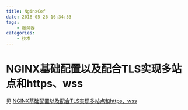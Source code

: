 ```yaml
---
title: NginxCof
date: 2018-05-26 16:34:53
tags: 
    - 服务器
categories: 
   	- 技术 
---
```

# NGINX基础配置以及配合TLS实现多站点和https、wss
见 [NGINX基础配置以及配合TLS实现多站点和https、wss](https://zhuanlan.zhihu.com/p/35887211)